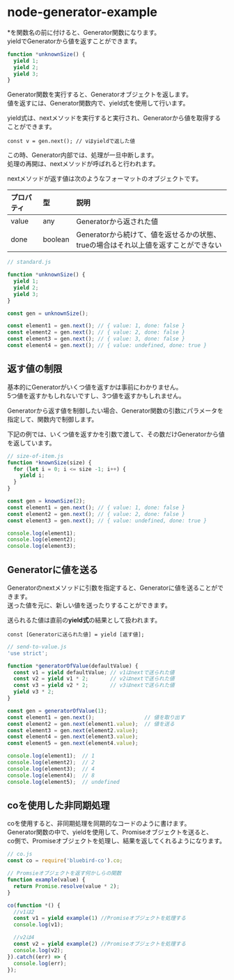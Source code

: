 # node-generator-example

*を関数名の前に付けると、Generator関数になります。  
yieldでGeneratorから値を返すことができます。

```js
function *unknownSize() {
  yield 1;
  yield 2;
  yield 3;
}
```

Generator関数を実行すると、Generatorオブジェクトを返します。  
値を返すには、Generator関数内で、yield式を使用して行います。
 
yield式は、nextメソッドを実行すると実行され、Generatorから値を取得することができます。

	const v = gen.next(); // vはyieldで返した値

この時、Generator内部では、処理が一旦中断します。  
処理の再開は、nextメソッドが呼ばれると行われます。

nextメソッドが返す値は次のようなフォーマットのオブジェクトです。

|プロパティ|型|説明|
|:----|:----|:----|
|value|any|Generatorから返された値|
|done|boolean|Generatorから続けて、値を返せるかの状態、trueの場合はそれ以上値を返すことができない|

```js
// standard.js

function *unknownSize() {
  yield 1;
  yield 2;
  yield 3;
}

const gen = unknownSize();

const element1 = gen.next(); // { value: 1, done: false }
const element2 = gen.next(); // { value: 2, done: false }
const element3 = gen.next(); // { value: 3, done: false }
const element4 = gen.next(); // { value: undefined, done: true }
```

## 返す値の制限

基本的にGeneratorがいくつ値を返すかは事前にわかりません。  
5つ値を返すかもしれないですし、3つ値を返すかもしれません。  

Generatorから返す値を制御したい場合、Generator関数の引数にパラメータを指定して、関数内で制御します。

下記の例では、いくつ値を返すかを引数で渡して、その数だけGeneratorから値を返しています。

```js
// size-of-item.js
function *knownSize(size) {
  for (let i = 0; i <= size -1; i++) {
    yield i;
  }
}

const gen = knownSize(2);
const element1 = gen.next(); // { value: 1, done: false }
const element2 = gen.next(); // { value: 2, done: false }
const element3 = gen.next(); // { value: undefined, done: true }

console.log(element1);
console.log(element2);
console.log(element3);
```

## Generatorに値を送る

Generatorのnextメソッドに引数を指定すると、Generatorに値を送ることができます。  
送った値を元に、新しい値を送ったりすることができます。

送られるた値は直前の**yield式**の結果として扱われます。

	const [Generatorに送られた値] = yield [返す値];


```js
// send-to-value.js
'use strict';

function *generatorOfValue(defaultValue) {
  const v1 = yield defaultValue; // v1はnextで送られた値
  const v2 = yield v1 * 2;       // v2はnextで送られた値
  const v3 = yield v2 * 2;       // v3はnextで送られた値
  yield v3 * 2;
}

const gen = generatorOfValue(1);
const element1 = gen.next();                // 値を取り出す
const element2 = gen.next(element1.value);  // 値を送る
const element3 = gen.next(element2.value);
const element4 = gen.next(element3.value);
const element5 = gen.next(element4.value);

console.log(element1);  // 1
console.log(element2);  // 2
console.log(element3);  // 4
console.log(element4);  // 8
console.log(element5);  // undefined
```


## coを使用した非同期処理

coを使用すると、非同期処理を同期的なコードのように書けます。  
Generator関数の中で、yieldを使用して、Promiseオブジェクトを送ると、  
co側で、Promiseオブジェクトを処理し、結果を返してくれるようになります。

```js
// co.js
const co = require('bluebird-co').co;

// Promsieオブジェクトを返す何かしらの関数
function example(value) {
  return Promise.resolve(value * 2);
}

co(function *() {
  //v1は2
  const v1 = yield example(1) //Promiseオブジェクトを処理する
  console.log(v1);

  //v2は4
  const v2 = yield example(2) //Promiseオブジェクトを処理する
  console.log(v2);
}).catch((err) => {
  console.log(err);
});
```
